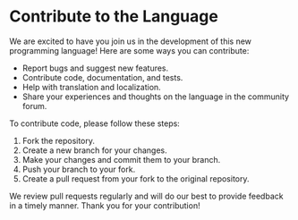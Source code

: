 # Contribute to the Language

We are excited to have you join us in the development of this new programming language! Here are some ways you can contribute:

- Report bugs and suggest new features.
- Contribute code, documentation, and tests.
- Help with translation and localization.
- Share your experiences and thoughts on the language in the community forum.

To contribute code, please follow these steps:

1. Fork the repository.
2. Create a new branch for your changes.
3. Make your changes and commit them to your branch.
4. Push your branch to your fork.
5. Create a pull request from your fork to the original repository.

We review pull requests regularly and will do our best to provide feedback in a timely manner. Thank you for your contribution!
